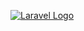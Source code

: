 <a href="https://laravel.com/" target="_blank"><img src="https://logonoid.com/images/thumbs/laravel-logo.png" widht=18  alt="Laravel Logo" /></a>
